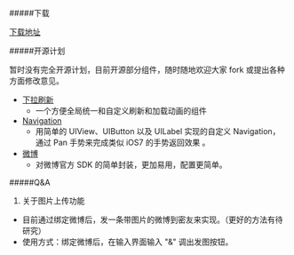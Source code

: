 
#####下载

[下载地址](https://itunes.apple.com/us/app/v2ex-chuang-yi-gong-zuo-zhe/id898181535?ls=1&mt=8)

#####开源计划

暂时没有完全开源计划，目前开源部分组件，随时随地欢迎大家 fork 或提出各种方面修改意见。

  * [下拉刷新](https://github.com/singro/SCPullRefresh)
    * 一个方便全局统一和自定义刷新和加载动画的组件
  * [Navigation](https://github.com/singro/SCNavigation)
    * 用简单的 UIView、UIButton 以及 UILabel 实现的自定义 Navigation， 通过 Pan 手势来完成类似 iOS7 的手势返回效果 。
  * [微博](https://github.com/singro/SCWeiboManager)
    * 对微博官方 SDK 的简单封装，更加易用，配置更简单。

#####Q&A

1. 关于图片上传功能
  * 目前通过绑定微博后，发一条带图片的微博到密友来实现。（更好的方法有待研究）
  * 使用方式：绑定微博后，在输入界面输入 "&" 调出发图按钮。
